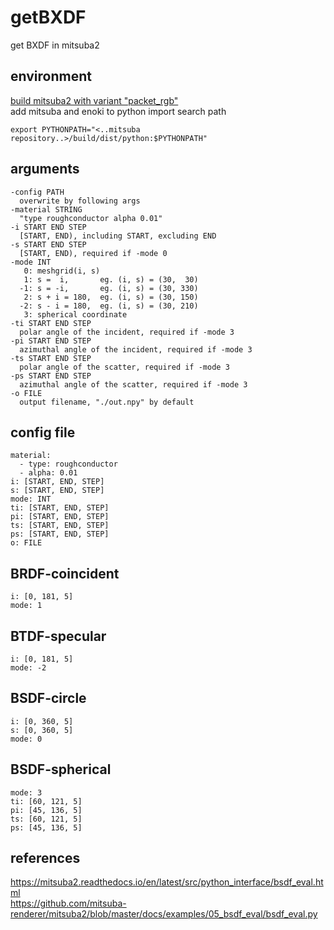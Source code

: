 # getBXDF
get BXDF in mitsuba2

## environment
[build mitsuba2 with variant "packet_rgb"](https://mitsuba2.readthedocs.io/en/latest/) \
add mitsuba and enoki to python import search path
```
export PYTHONPATH="<..mitsuba repository..>/build/dist/python:$PYTHONPATH"
```

## arguments
```
-config PATH
  overwrite by following args
-material STRING
  "type roughconductor alpha 0.01"
-i START END STEP
  [START, END), including START, excluding END
-s START END STEP
  [START, END), required if -mode 0
-mode INT
   0: meshgrid(i, s)
   1: s =  i,       eg. (i, s) = (30,  30)
  -1: s = -i,       eg. (i, s) = (30, 330)
   2: s + i = 180,  eg. (i, s) = (30, 150)
  -2: s - i = 180,  eg. (i, s) = (30, 210)
   3: spherical coordinate
-ti START END STEP
  polar angle of the incident, required if -mode 3
-pi START END STEP
  azimuthal angle of the incident, required if -mode 3
-ts START END STEP
  polar angle of the scatter, required if -mode 3
-ps START END STEP
  azimuthal angle of the scatter, required if -mode 3
-o FILE
  output filename, "./out.npy" by default
```
 
## config file
```
material:
  - type: roughconductor
  - alpha: 0.01
i: [START, END, STEP]
s: [START, END, STEP]
mode: INT
ti: [START, END, STEP]
pi: [START, END, STEP]
ts: [START, END, STEP]
ps: [START, END, STEP]
o: FILE
```

## BRDF-coincident
```
i: [0, 181, 5]
mode: 1
```

## BTDF-specular
```
i: [0, 181, 5]
mode: -2
```

## BSDF-circle
```
i: [0, 360, 5]
s: [0, 360, 5]
mode: 0
```

## BSDF-spherical
```
mode: 3
ti: [60, 121, 5]
pi: [45, 136, 5]
ts: [60, 121, 5]
ps: [45, 136, 5]
```

## references
https://mitsuba2.readthedocs.io/en/latest/src/python_interface/bsdf_eval.html \
https://github.com/mitsuba-renderer/mitsuba2/blob/master/docs/examples/05_bsdf_eval/bsdf_eval.py

